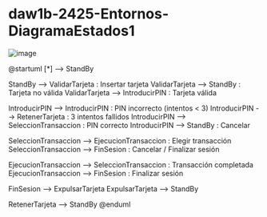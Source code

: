 # daw1b-2425-Entornos-DiagramaEstados1

![image](https://github.com/user-attachments/assets/0a1ca3b3-65f1-4d56-8d52-cd98687dcece)

@startuml
[*] --> StandBy

StandBy --> ValidarTarjeta : Insertar tarjeta
ValidarTarjeta --> StandBy : Tarjeta no válida
ValidarTarjeta --> IntroducirPIN : Tarjeta válida

IntroducirPIN --> IntroducirPIN : PIN incorrecto (intentos < 3)
IntroducirPIN --> RetenerTarjeta : 3 intentos fallidos
IntroducirPIN --> SeleccionTransaccion : PIN correcto
IntroducirPIN --> StandBy : Cancelar

SeleccionTransaccion --> EjecucionTransaccion : Elegir transacción
SeleccionTransaccion --> FinSesion : Cancelar / Finalizar sesión

EjecucionTransaccion --> SeleccionTransaccion : Transacción completada
EjecucionTransaccion --> FinSesion : Finalizar sesión

FinSesion --> ExpulsarTarjeta
ExpulsarTarjeta --> StandBy

RetenerTarjeta --> StandBy
@enduml
